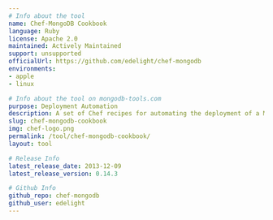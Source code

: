 ```yaml
---
# Info about the tool
name: Chef-MongoDB Cookbook
language: Ruby
license: Apache 2.0
maintained: Actively Maintained
support: unsupported
officialUrl: https://github.com/edelight/chef-mongodb
environments:
- apple
- linux

# Info about the tool on mongodb-tools.com
purpose: Deployment Automation
description: A set of Chef recipes for automating the deployment of a MongoDB cluster.
slug: chef-mongodb-cookbook
img: chef-logo.png
permalink: /tool/chef-mongodb-cookbook/
layout: tool

# Release Info
latest_release_date: 2013-12-09
latest_release_version: 0.14.3

# Github Info
github_repo: chef-mongodb
github_user: edelight
---
```


